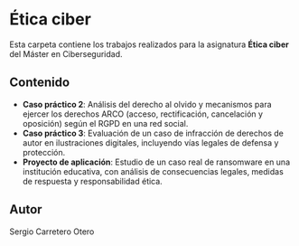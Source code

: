 # Ética ciber

Esta carpeta contiene los trabajos realizados para la asignatura **Ética ciber** del Máster en Ciberseguridad.

## Contenido

- **Caso práctico 2**: Análisis del derecho al olvido y mecanismos para ejercer los derechos ARCO (acceso, rectificación, cancelación y oposición) según el RGPD en una red social.
- **Caso práctico 3**: Evaluación de un caso de infracción de derechos de autor en ilustraciones digitales, incluyendo vías legales de defensa y protección.
- **Proyecto de aplicación**: Estudio de un caso real de ransomware en una institución educativa, con análisis de consecuencias legales, medidas de respuesta y responsabilidad ética.

## Autor
Sergio Carretero Otero
